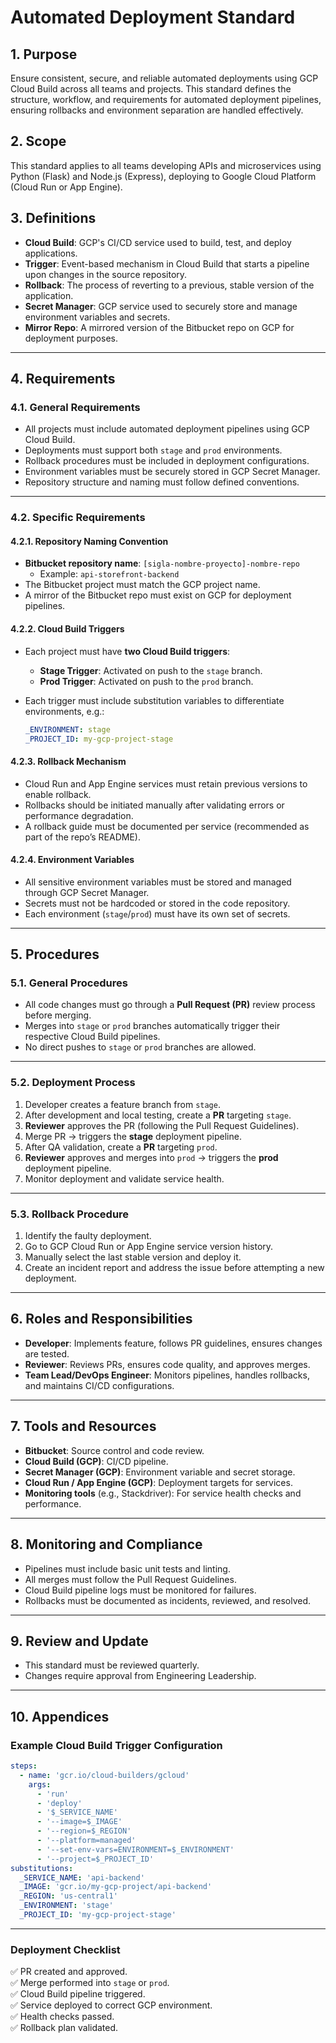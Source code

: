 

# Automated Deployment Standard  

## 1. Purpose  
Ensure consistent, secure, and reliable automated deployments using GCP Cloud Build across all teams and projects. This standard defines the structure, workflow, and requirements for automated deployment pipelines, ensuring rollbacks and environment separation are handled effectively.  

## 2. Scope  
This standard applies to all teams developing APIs and microservices using Python (Flask) and Node.js (Express), deploying to Google Cloud Platform (Cloud Run or App Engine).  

## 3. Definitions  
- **Cloud Build**: GCP's CI/CD service used to build, test, and deploy applications.  
- **Trigger**: Event-based mechanism in Cloud Build that starts a pipeline upon changes in the source repository.  
- **Rollback**: The process of reverting to a previous, stable version of the application.  
- **Secret Manager**: GCP service used to securely store and manage environment variables and secrets.  
- **Mirror Repo**: A mirrored version of the Bitbucket repo on GCP for deployment purposes.  

---

## 4. Requirements  

### 4.1. General Requirements  
- All projects must include automated deployment pipelines using GCP Cloud Build.  
- Deployments must support both `stage` and `prod` environments.  
- Rollback procedures must be included in deployment configurations.  
- Environment variables must be securely stored in GCP Secret Manager.  
- Repository structure and naming must follow defined conventions.  

---

### 4.2. Specific Requirements  

#### 4.2.1. Repository Naming Convention  
- **Bitbucket repository name**: `[sigla-nombre-proyecto]-nombre-repo`  
  - Example: `api-storefront-backend`  
- The Bitbucket project must match the GCP project name.  
- A mirror of the Bitbucket repo must exist on GCP for deployment pipelines.  

#### 4.2.2. Cloud Build Triggers  
- Each project must have **two Cloud Build triggers**:  
  - **Stage Trigger**: Activated on push to the `stage` branch.  
  - **Prod Trigger**: Activated on push to the `prod` branch.  

- Each trigger must include substitution variables to differentiate environments, e.g.:  
  ```yaml
  _ENVIRONMENT: stage  
  _PROJECT_ID: my-gcp-project-stage  
  ```

#### 4.2.3. Rollback Mechanism  
- Cloud Run and App Engine services must retain previous versions to enable rollback.  
- Rollbacks should be initiated manually after validating errors or performance degradation.  
- A rollback guide must be documented per service (recommended as part of the repo’s README).  

#### 4.2.4. Environment Variables  
- All sensitive environment variables must be stored and managed through GCP Secret Manager.  
- Secrets must not be hardcoded or stored in the code repository.  
- Each environment (`stage`/`prod`) must have its own set of secrets.  

---

## 5. Procedures  

### 5.1. General Procedures  
- All code changes must go through a **Pull Request (PR)** review process before merging.  
- Merges into `stage` or `prod` branches automatically trigger their respective Cloud Build pipelines.  
- No direct pushes to `stage` or `prod` branches are allowed.  

---

### 5.2. Deployment Process  
1. Developer creates a feature branch from `stage`.  
2. After development and local testing, create a **PR** targeting `stage`.  
3. **Reviewer** approves the PR (following the Pull Request Guidelines).  
4. Merge PR → triggers the **stage** deployment pipeline.  
5. After QA validation, create a **PR** targeting `prod`.  
6. **Reviewer** approves and merges into `prod` → triggers the **prod** deployment pipeline.  
7. Monitor deployment and validate service health.  

---

### 5.3. Rollback Procedure  
1. Identify the faulty deployment.  
2. Go to GCP Cloud Run or App Engine service version history.  
3. Manually select the last stable version and deploy it.  
4. Create an incident report and address the issue before attempting a new deployment.  

---

## 6. Roles and Responsibilities  

- **Developer**: Implements feature, follows PR guidelines, ensures changes are tested.  
- **Reviewer**: Reviews PRs, ensures code quality, and approves merges.  
- **Team Lead/DevOps Engineer**: Monitors pipelines, handles rollbacks, and maintains CI/CD configurations.  

---

## 7. Tools and Resources  

- **Bitbucket**: Source control and code review.  
- **Cloud Build (GCP)**: CI/CD pipeline.  
- **Secret Manager (GCP)**: Environment variable and secret storage.  
- **Cloud Run / App Engine (GCP)**: Deployment targets for services.  
- **Monitoring tools** (e.g., Stackdriver): For service health checks and performance.  

---

## 8. Monitoring and Compliance  

- Pipelines must include basic unit tests and linting.  
- All merges must follow the Pull Request Guidelines.  
- Cloud Build pipeline logs must be monitored for failures.  
- Rollbacks must be documented as incidents, reviewed, and resolved.  

---

## 9. Review and Update  

- This standard must be reviewed quarterly.  
- Changes require approval from Engineering Leadership.  

---

## 10. Appendices  

### Example Cloud Build Trigger Configuration  
```yaml
steps:
  - name: 'gcr.io/cloud-builders/gcloud'
    args:
      - 'run'
      - 'deploy'
      - '$_SERVICE_NAME'
      - '--image=$_IMAGE'
      - '--region=$_REGION'
      - '--platform=managed'
      - '--set-env-vars=ENVIRONMENT=$_ENVIRONMENT'
      - '--project=$_PROJECT_ID'
substitutions:
  _SERVICE_NAME: 'api-backend'
  _IMAGE: 'gcr.io/my-gcp-project/api-backend'
  _REGION: 'us-central1'
  _ENVIRONMENT: 'stage'
  _PROJECT_ID: 'my-gcp-project-stage'
```

---

### Deployment Checklist  
✅ PR created and approved.  
✅ Merge performed into `stage` or `prod`.  
✅ Cloud Build pipeline triggered.  
✅ Service deployed to correct GCP environment.  
✅ Health checks passed.  
✅ Rollback plan validated.  
